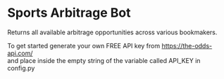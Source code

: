 <h1>Sports Arbitrage Bot</h1>

Returns all available arbitrage opportunities across various bookmakers.

To get started generate your own FREE API key from https://the-odds-api.com/ <br/>and place inside the empty string of the variable called API_KEY in config.py


